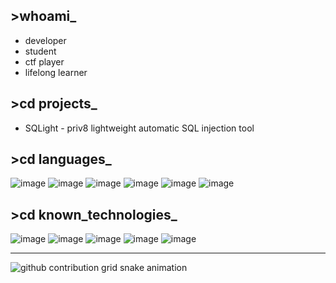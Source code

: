 ## >whoami_
- developer
- student
- ctf player
- lifelong learner
  
## >cd projects_
- SQLight - priv8 lightweight automatic SQL injection tool
## >cd languages_
![image](https://github.com/cyberintrusion/cyberintrusion/assets/126964670/5e00008f-004e-4f23-ba67-832012b1c6a3)
![image](https://github.com/cyberintrusion/cyberintrusion/assets/126964670/6c4514fb-622c-4b3c-abd8-f9919532b339)
![image](https://github.com/cyberintrusion/cyberintrusion/assets/126964670/eae14eb3-972d-417e-90ba-2a14ed14b96e)
![image](https://github.com/cyberintrusion/cyberintrusion/assets/126964670/d7d165ff-8a70-4908-a8fa-1dec87502418)
![image](https://github.com/cyberintrusion/cyberintrusion/assets/126964670/b999f9df-19a0-46b8-a580-cfe477fdedd9)
![image](https://github.com/cyberintrusion/cyberintrusion/assets/126964670/426e0c2c-0778-4aa4-903a-c5be6626620b)
## >cd known_technologies_
![image](https://github.com/cyberintrusion/cyberintrusion/assets/126964670/f669c931-586f-4a26-ad53-30a71e1d796d)
![image](https://github.com/cyberintrusion/cyberintrusion/assets/126964670/ba7f0337-b889-4697-bf25-abf4e84ed4a6)
![image](https://github.com/cyberintrusion/cyberintrusion/assets/126964670/0d4f3fa9-59a1-4e13-89f5-8dc76f04e13a)
![image](https://github.com/cyberintrusion/cyberintrusion/assets/126964670/ab2cbf8f-eb5d-43f4-81e8-7bb43515967c)
![image](https://github.com/cyberintrusion/cyberintrusion/assets/126964670/68502777-89e7-4d4e-baee-6d037adc200b)

---

<picture>
  <source media="(prefers-color-scheme: dark)" srcset="https://raw.githubusercontent.com/cyberintrusion/cyberintrusion/output/github-contribution-grid-snake-dark.svg">
  <source media="(prefers-color-scheme: light)" srcset="https://raw.githubusercontent.com/cyberintrusion/cyberintrusion/output/github-contribution-grid-snake.svg">
  <img alt="github contribution grid snake animation" src="https://raw.githubusercontent.com/cyberintrusion/cyberintrusion/output/github-contribution-grid-snake.svg">
</picture>
